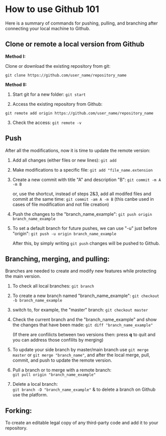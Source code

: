 # How to use Github 101
Here is a summary of commands for pushing, pulling, and branching after connecting your local machine to Github.


## Clone or remote a local version from Github
**Method I:**

Clone or download the existing repository from git:

``` git clone https://github.com/user_name/repository_name ```

**Method II:**

1. Start git for a new folder:
``` git start ```

2. Access the existing repository from Github:

``` git remote add origin https://github.com/user_name/repository_name ```

3. Check the access:
``` git remote -v ```


## Push
After all the modifications, now it is time to update the remote version:

1. Add all changes (either files or new lines):
```git add```

2. Make modifications to a specific file:
``` git add "file_name.extension ```

3. Create a new commit with title "A" and description "B":
``` git commit -m A -m B ```

   or, use the shortcut, instead of steps 2&3, add all modifed files and commit at the same time: ``` git commit -am A -m B ```
   (this canbe used in cases of file modification and not file creation)


4. Push the changes to the "branch_name_example":
``` git push origin branch_name_example ```

5. To set a default branch for future pushes, we can use "-u" just before "origin":
``` git push -u origin branch_name_example ```

   After this, by simply writing  ``` git push ``` changes will be pushed to Github.



## Branching, merging, and pulling:
Branches are needed to create and modify new features while protecting the main version.

1. To check all local branches:
``` git branch ```

2. To create a new branch named "branch_name_example":
``` git checkout -b branch_name_example ```

3. switch to, for example, the "master" branch:
``` git checkout master ``` 

4. Check the current branch and the "branch_name_example" and show the changes that have been made:
``` git diff "branch_name_example" ```

   (If there are confilicts between two versions then:
   press **q** to quit and you can address those confilits by merging)

5. To update your side branch by master/main branch use ``` git merge master ``` or ``` git merge "branch_name" ```, and after the local merge, pull, commit, and push to update the remote version.

6. Pull a branch or to merge with a remote branch:  
``` git pull origin "branch_name_example" ```

7. Delete a local branch:  
``` git branch -D "branch_name_example" ```
   & to delete a branch on Github use the platform.

## Forking:
To create an editable legal copy of any third-party code and add it to your repository.
